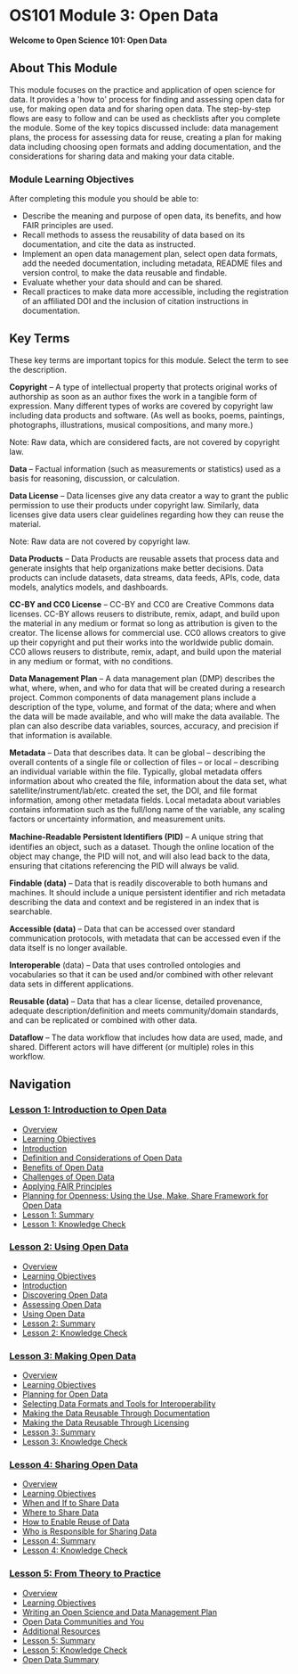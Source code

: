 # OS101 Module 3: Open Data

**Welcome to Open Science 101: Open Data**

## About This Module

This module focuses on the practice and application of open science for data. It provides a 'how to' process for finding and assessing open data for use, for making open data and for sharing open data. The step-by-step flows are easy to follow and can be used as checklists after you complete the module. Some of the key topics discussed include: data management plans, the process for assessing data for reuse, creating a plan for making data including choosing open formats and adding documentation, and the considerations for sharing data and making your data citable. 

### Module Learning Objectives

After completing this module you should be able to:

- Describe the meaning and purpose of open data, its benefits, and how FAIR principles are used.
- Recall methods to assess the reusability of data based on its documentation, and cite the data as instructed.
- Implement an open data management plan, select open data formats, add the needed documentation, including metadata, README files and version control, to make the data reusable and findable.
- Evaluate whether your data should and can be shared.
- Recall practices to make data more accessible, including the registration of an affiliated DOI and the inclusion of citation instructions in documentation.

## Key Terms

These key terms are important topics for this module. Select the term to see the description.

**Copyright** – A type of intellectual property that protects original works of authorship as soon as an author fixes the work in a tangible form of expression. Many different types of works are covered by copyright law including data products and software. (As well as books, poems, paintings, photographs, illustrations, musical compositions, and many more.)

Note: Raw data, which are considered facts, are not covered by copyright law.

**Data** – Factual information (such as measurements or statistics) used as a basis for reasoning, discussion, or calculation.

**Data License** – Data licenses give any data creator a way to grant the public permission to use their products under copyright law. Similarly, data licenses give data users clear guidelines regarding how they can reuse the material.

Note: Raw data are not covered by copyright law.

**Data Products** – Data Products are reusable assets that process data and generate insights that help organizations make better decisions. Data products can include datasets, data streams, data feeds, APIs, code, data models, analytics models, and dashboards.

**CC-BY and CC0 License** – CC-BY and CC0 are Creative Commons data licenses. CC-BY allows reusers to distribute, remix, adapt, and build upon the material in any medium or format so long as attribution is given to the creator. The license allows for commercial use. CC0 allows creators to give up their copyright and put their works into the worldwide public domain. CC0 allows reusers to distribute, remix, adapt, and build upon the material in any medium or format, with no conditions.

**Data Management Plan** – A data management plan (DMP) describes the what, where, when, and who for data that will be created during a research project. Common components of data management plans include a description of the type, volume, and format of the data; where and when the data will be made available, and who will make the data available. The plan can also describe data variables, sources, accuracy, and precision if that information is available.

**Metadata** – Data that describes data. It can be global – describing the overall contents of a single file or collection of files – or local – describing an individual variable within the file. Typically, global metadata offers information about who created the file, information about the data set, what satellite/instrument/lab/etc. created the set, the DOI, and file format information, among other metadata fields. Local metadata about variables contains information such as the full/long name of the variable, any scaling factors or uncertainty information, and measurement units.

**Machine-Readable Persistent Identiﬁers (PID)** – A unique string that identifies an object, such as a dataset. Though the online location of the object may change, the PID will not, and will also lead back to the data, ensuring that citations referencing the PID will always be valid.

**Findable (data)** – Data that is readily discoverable to both humans and machines. It should include a unique persistent identifier and rich metadata describing the data and context and be registered in an index that is searchable.

**Accessible (data)** – Data that can be accessed over standard communication protocols, with metadata that can be accessed even if the data itself is no longer available.

**Interoperable** (data) – Data that uses controlled ontologies and vocabularies so that it can be used and/or combined with other relevant data sets in different applications.

**Reusable (data)** – Data that has a clear license, detailed provenance, adequate description/definition and meets community/domain standards, and can be replicated or combined with other data.

**Dataflow** – The data workflow that includes how data are used, made, and shared. Different actors will have different (or multiple) roles in this workflow.

## Navigation

### [Lesson 1: Introduction to Open Data](./Lesson_1)

* [Overview](./Lesson_1#overview)
* [Learning Objectives](./Lesson_1#learning-objectives)
* [Introduction](./Lesson_1#introduction)
* [Definition and Considerations of Open Data](./Lesson_1#definition-and-considerations-of-open-data)
* [Benefits of Open Data](./Lesson_1#benefits-of-open-data)
* [Challenges of Open Data](./Lesson_1#challenges-of-open-data)
* [Applying FAIR Principles](./Lesson_1#applying-fair-principles)
* [Planning for Openness: Using the Use, Make, Share Framework for Open Data](./Lesson_1#planning-for-openness-using-the-use-make-share-framework-for-open-data)
* [Lesson 1: Summary](./Lesson_1#lesson-1-summary)
* [Lesson 1: Knowledge Check](./Lesson_1#lesson-1-knowledge-check)

### [Lesson 2: Using Open Data](./Lesson_2)

* [Overview](./Lesson_2#overview)
* [Learning Objectives](./Lesson_2#learning-objectives)
* [Introduction](./Lesson_2#introduction)
* [Discovering Open Data](./Lesson_2#discovering-open-data)
* [Assessing Open Data](./Lesson_2#assessing-open-data)
* [Using Open Data](./Lesson_2#using-open-data)
* [Lesson 2: Summary](./Lesson_2#lesson-2-summary)
* [Lesson 2: Knowledge Check](./Lesson_2#lesson-2-knowledge-check)

### [Lesson 3: Making Open Data](./Lesson_3)

* [Overview](./Lesson_3#overview)
* [Learning Objectives](./Lesson_3#learning-objectives)
* [Planning for Open Data](./Lesson_3#planning-for-open-data)
* [Selecting Data Formats and Tools for Interoperability](./Lesson_3#selecting-data-formats-and-tools-for-interoperability)
* [Making the Data Reusable Through Documentation](./Lesson_3#making-the-data-reusable-through-documentation)
* [Making the Data Reusable Through Licensing](./Lesson_3#making-the-data-reusable-through-licensing)
* [Lesson 3: Summary](./Lesson_3#lesson-3-summary)
* [Lesson 3: Knowledge Check](./Lesson_3#lesson-3-knowledge-check)

### [Lesson 4: Sharing Open Data](./Lesson_4)

* [Overview](./Lesson_4#overview)
* [Learning Objectives](./Lesson_4#learning-objectives)
* [When and If to Share Data](./Lesson_4#when-and-if-to-share-data)
* [Where to Share Data](./Lesson_4#where-to-share-data)
* [How to Enable Reuse of Data](./Lesson_4#how-to-enable-reuse-of-data)
* [Who is Responsible for Sharing Data](./Lesson_4#who-is-responsible-for-sharing-data)
* [Lesson 4: Summary](./Lesson_4#lesson-4-summary)
* [Lesson 4: Knowledge Check](./Lesson_4#lesson-4-knowledge-check)

### [Lesson 5: From Theory to Practice](./Lesson_5)

* [Overview](./Lesson_5#overview)
* [Learning Objectives](./Lesson_5#learning-objectives)
* [Writing an Open Science and Data Management Plan](./Lesson_5#writing-an-open-science-and-data-management-plan)
* [Open Data Communities and You](./Lesson_5#open-data-communities-and-you)
* [Additional Resources](./Lesson_5#additional-resources)
* [Lesson 5: Summary](./Lesson_5#lesson-5-summary)
* [Lesson 5: Knowledge Check](./Lesson_5#lesson-5-knowledge-check)
* [Open Data Summary](./Lesson_5#open-data-summary)